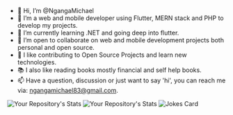 - 👋 Hi, I’m @NgangaMichael
- 👀 I’m a web and mobile developer using Flutter, MERN stack and PHP to develop my projects.
- 🌱 I’m currently learning .NET and going deep into flutter.
- 💞️ I’m open to collaborate on web and mobile development projects both personal and open source.
- 📝 I like contributing to Open Source Projects and learn new technologies.
- 📚 I also like reading books mostly financial and self help books.
- 📫 Have a question, discussion or just want to say 'hi', you can reach me via: ngangamichael83@gmail.com. 

![Your Repository's Stats](https://github-readme-stats.vercel.app/api?username=NgangaMichael&show_icons=true)
![Your Repository's Stats](https://github-readme-stats.vercel.app/api/top-langs/?username=NgangaMichael&theme=blue-green)
![Jokes Card](https://readme-jokes.vercel.app/api)

<!---
NgangaMichael/NgangaMichael is a ✨ special ✨ repository because its `README.md` (this file) appears on your GitHub profile.
You can click the Preview link to take a look at your changes.
--->
